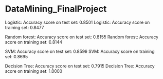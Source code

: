 # DataMining_FinalProject
Logistic: Accuracy score on test set: 0.8501
Logistic: Accuracy score on training set: 0.8477

Random forest: Accuracy score on test set: 0.8155
Random forest: Accuracy score on training set: 0.8144

SVM: Accuracy score on test set: 0.8599
SVM: Accuracy score on training set: 0.8695

Decision Tree: Accuracy score on test set: 0.7915
Decision Tree: Accuracy score on training set: 1.0000
